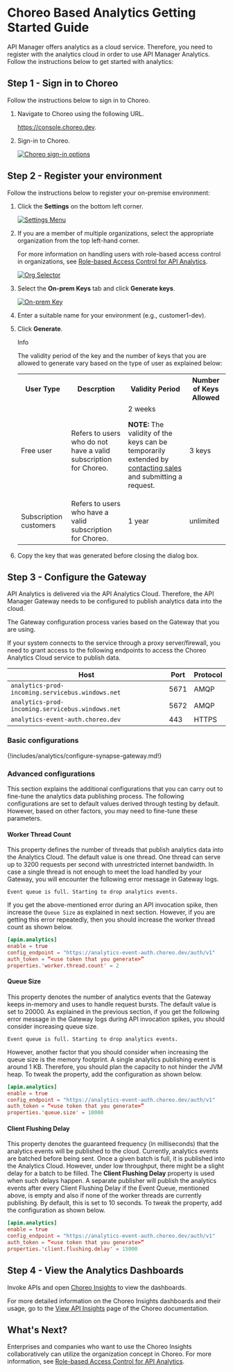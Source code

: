 # Choreo Based Analytics Getting Started Guide

API Manager offers analytics as a cloud service. Therefore, you need to register with the analytics cloud in order to use API Manager Analytics. Follow the instructions below to get started with analytics:

## Step 1 - Sign in to Choreo

Follow the instructions below to sign in to Choreo.

1. Navigate to Choreo using the following URL. 
    
     <a href="https://console.choreo.dev/?apianalytics=true?utm_source=apim_docs">https://console.choreo.dev</a>.

2. Sign-in to Choreo.
   
    [![Choreo sign-in options]({{base_path}}/assets/img/observe/sign-in-choreo.png)]({{base_path}}/assets/img/observe/sign-in-choreo.png)

## Step 2 - Register your environment

Follow the instructions below to register your on-premise environment:

1. Click the **Settings** on the bottom left corner.

     [![Settings Menu]({{base_path}}/assets/img/observe/settings-menu.png)]({{base_path}}/assets/img/observe/settings-menu.png)

2. If you are a member of multiple organizations, select the appropriate organization from the top left-hand corner. 
   
     For more information on handling users with role-based access control in organizations, see [Role-based Access Control for API Analytics]({{base_path}}/api-analytics/choreo-analytics/role-based-access-control).

     [![Org Selector]({{base_path}}/assets/img/observe/organization-selector.png)]({{base_path}}/assets/img/observe/organization-selector.png)

3. Select the **On-prem Keys** tab and click **Generate keys**.

     [![On-prem Key]({{base_path}}/assets/img/observe/on-prem-key.png)]({{base_path}}/assets/img/observe/on-prem-key.png)

4. Enter a suitable name for your environment (e.g., customer1-dev).

5. Click **Generate**.
   
      <div class="admonition info">
      <p class="admonition-title">Info</p>
      <p>The validity period of the key and the number of keys that you are allowed to generate vary based on the type of user as explained below:</p>
      <table>
      <tr>
      <th><b>User Type</b></th>
      <th><b>Descrption</b></th>
      <th><b>Validity Period</b></th>
      <th><b>Number of Keys Allowed</b></th>
      </tr>
      <tr>
      <td> Free user</td>
      <td> Refers to users who do not have a valid subscription for Choreo.</td>
      <td> 2 weeks</br>
      <p><b>NOTE:</b> The validity of the keys can be temporarily extended by <a href="https://wso2.com/contact/">contacting sales</a> and submitting a request.</p></td>
      <td> 3 keys</td>
      </tr>
      <tr>
      <td> Subscription customers</td>
      <td> Refers to users who have a valid subscription for Choreo.</td>
      <td> 1 year</td>
      <td> unlimited</td>
      </tr>
      </table>
      </div>

6. Copy the key that was generated before closing the dialog box.

## Step 3 - Configure the Gateway

API Analytics is delivered via the API Analytics Cloud. Therefore, the API Manager Gateway needs to be configured to publish analytics data into the cloud.

The Gateway configuration process varies based on the Gateway that you are using.

If your system connects to the service through a proxy server/firewall, you need to grant access to the following endpoints to access the Choreo Analytics Cloud service to publish data.

| Host                                             | Port | Protocol |
|--------------------------------------------------|------|----------|
| `analytics-prod-incoming.servicebus.windows.net` | 5671 | AMQP     |
| `analytics-prod-incoming.servicebus.windows.net` | 5672 | AMQP     |
| `analytics-event-auth.choreo.dev`                | 443  | HTTPS    |

### Basic configurations

{!includes/analytics/configure-synapse-gateway.md!}

### Advanced configurations

This section explains the additional configurations that you can carry out to fine-tune the analytics data publishing process. The following configurations are set to default values derived through testing by default. However, based on other factors, you may need to fine-tune these parameters.
  
#### Worker Thread Count

This property defines the number of threads that publish analytics data into the Analytics Cloud. The default value is one thread. One thread can serve up to 3200 requests per second with unrestricted internet bandwidth. In case a single thread is not enough to meet the load handled by your Gateway, you will encounter the following error message in Gateway logs. 

```
Event queue is full. Starting to drop analytics events.
```

If you get the above-mentioned error during an API invocation spike, then increase the `Queue Size` as explained in next section. However, if you are getting this error repeatedly, then you should increase the worker thread count as shown below.

```toml
[apim.analytics]
enable = true
config_endpoint = "https://analytics-event-auth.choreo.dev/auth/v1"
auth_token = “<use token that you generate>”
properties.'worker.thread.count' = 2
```    

#### Queue Size

This property denotes the number of analytics events that the Gateway keeps in-memory and uses to handle request bursts. The default value is set to 20000. As explained in the previous section, if you get the following error message in the Gateway logs during API invocation spikes, you should consider increasing queue size. 

```
Event queue is full. Starting to drop analytics events.
```

However, another factor that you should consider when increasing the queue size is the memory footprint. A single analytics publishing event is around 1 KB. Therefore, you should plan the capacity to not hinder the JVM heap. To tweak the property, add the configuration as shown below.

```toml
[apim.analytics]
enable = true
config_endpoint = "https://analytics-event-auth.choreo.dev/auth/v1"
auth_token = “<use token that you generate>”
properties.'queue.size' = 10000
```

#### Client Flushing Delay

This property denotes the guaranteed frequency (in milliseconds) that the analytics events will be published to the cloud. Currently, analytics events are batched before being sent. Once a given batch is full, it is published into the Analytics Cloud. However, under low throughput, there might be a slight delay for a batch to be filled. The **Client Flushing Delay** property is used when such delays happen. A separate publisher will publish the analytics events after every Client Flushing Delay if the Event Queue, mentioned above, is empty and also if none of the worker threads are currently publishing. By default, this is set to 10 seconds. To tweak the property, add the configuration as shown below.

```toml
[apim.analytics]
enable = true
config_endpoint = "https://analytics-event-auth.choreo.dev/auth/v1"
auth_token = “<use token that you generate>”
properties.'client.flushing.delay' = 15000
```

## Step 4 - View the Analytics Dashboards

Invoke APIs and open <a href="https://console.choreo.dev/insights/overview">Choreo Insights</a> to view the dashboards.

For more detailed information on the Choreo Insights dashboards and their usage, go to the [View API Insights](https://wso2.com/choreo/docs/insights/view-api-insights/) page of the Choreo documentation.

## What's Next?

Enterprises and companies who want to use the Choreo Insights collaboratively can utilize the organization concept in Choreo. For more information, see [Role-based Access Control for API Analytics]({{base_path}}/api-analytics/role-based-access-control).
